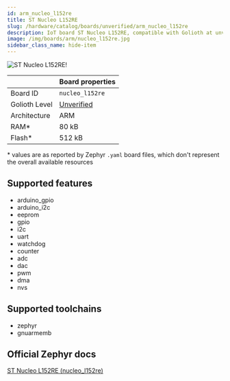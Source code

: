 ```yaml
---
id: arm_nucleo_l152re
title: ST Nucleo L152RE
slug: /hardware/catalog/boards/unverified/arm_nucleo_l152re
description: IoT board ST Nucleo L152RE, compatible with Golioth at unverified level.
image: /img/boards/arm/nucleo_l152re.jpg
sidebar_class_name: hide-item
---
```


[//]: # (This is an auto-generated file, do not edit! Changes to it will be lost upon re-generation)

![ST Nucleo L152RE!](/img/boards/arm/nucleo_l152re.jpg "ST Nucleo L152RE")

|                | Board properties     |
| -------------  | -------------------- |
| Board ID       | `nucleo_l152re` |
| Golioth Level  | [Unverified](/hardware#unverified-boards) |
| Architecture   | ARM |
| RAM*           | 80 kB |
| Flash*         | 512 kB |

\* values are as reported by Zephyr `.yaml` board files, which don't represent the overall available resources



## Supported features

* arduino_gpio
* arduino_i2c
* eeprom
* gpio
* i2c
* uart
* watchdog
* counter
* adc
* dac
* pwm
* dma
* nvs

## Supported toolchains

* zephyr
* gnuarmemb

## Official Zephyr docs

[ST Nucleo L152RE (nucleo_l152re)](https://docs.zephyrproject.org/latest/boards/arm/nucleo_l152re/doc/index.html)
